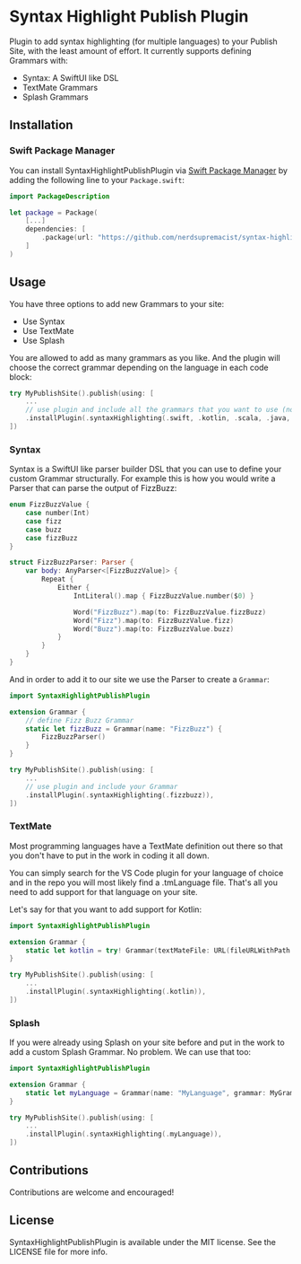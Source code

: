 # Syntax Highlight Publish Plugin

Plugin to add syntax highlighting (for multiple languages) to your Publish Site, with the least amount of effort. 
It currently supports defining Grammars with:
- Syntax: A SwiftUI like DSL
- TextMate Grammars
- Splash Grammars

## Installation
### Swift Package Manager

You can install SyntaxHighlightPublishPlugin via [Swift Package Manager](https://swift.org/package-manager/) by adding the following line to your `Package.swift`:

```swift
import PackageDescription

let package = Package(
    [...]
    dependencies: [
        .package(url: "https://github.com/nerdsupremacist/syntax-highlight-publish-plugin.git", from: "0.1.0")
    ]
)
```

## Usage

You have three options to add new Grammars to your site:
- Use Syntax
- Use TextMate
- Use Splash

You are allowed to add as many grammars as you like. And the plugin will choose the correct grammar depending on the language in each code block:

```swift
try MyPublishSite().publish(using: [
    ...
    // use plugin and include all the grammars that you want to use (note: we only ship this plugin with Swift)
    .installPlugin(.syntaxHighlighting(.swift, .kotlin, .scala, .java, .json, .graphql)),
])
```

### Syntax

Syntax is a SwiftUI like parser builder DSL that you can use to define your custom Grammar structurally.
For example this is how you would write a Parser that can parse the output of FizzBuzz:

```swift
enum FizzBuzzValue {
    case number(Int)
    case fizz
    case buzz
    case fizzBuzz
}

struct FizzBuzzParser: Parser {
    var body: AnyParser<[FizzBuzzValue]> {
        Repeat {
            Either {
                IntLiteral().map { FizzBuzzValue.number($0) }

                Word("FizzBuzz").map(to: FizzBuzzValue.fizzBuzz)
                Word("Fizz").map(to: FizzBuzzValue.fizz)
                Word("Buzz").map(to: FizzBuzzValue.buzz)
            }
        }
    }
}
```

And in order to add it to our site we use the Parser to create a `Grammar`:

```swift
import SyntaxHighlightPublishPlugin

extension Grammar {
    // define Fizz Buzz Grammar
    static let fizzBuzz = Grammar(name: "FizzBuzz") {
        FizzBuzzParser()
    }
}

try MyPublishSite().publish(using: [
    ...
    // use plugin and include your Grammar
    .installPlugin(.syntaxHighlighting(.fizzbuzz)),
])
```

### TextMate

Most programming languages have a TextMate definition out there so that you don't have to put in the work in coding it all down. 

You can simply search for the VS Code plugin for your language of choice and in the repo you will most likely find a .tmLanguage file. 
That's all you need to add support for that language on your site.

Let's say for that you want to add support for Kotlin:

```swift
import SyntaxHighlightPublishPlugin

extension Grammar {
    static let kotlin = try! Grammar(textMateFile: URL(fileURLWithPath: "/path/to/Kotlin.tmLanguage"))
}

try MyPublishSite().publish(using: [
    ...
    .installPlugin(.syntaxHighlighting(.kotlin)),
])
```

### Splash

If you were already using Splash on your site before and put in the work to add a custom Splash Grammar. No problem. We can use that too:

```swift
import SyntaxHighlightPublishPlugin

extension Grammar {
    static let myLanguage = Grammar(name: "MyLanguage", grammar: MyGrammar())
}

try MyPublishSite().publish(using: [
    ...
    .installPlugin(.syntaxHighlighting(.myLanguage)),
])
```

## Contributions
Contributions are welcome and encouraged!

## License
SyntaxHighlightPublishPlugin is available under the MIT license. See the LICENSE file for more info.
